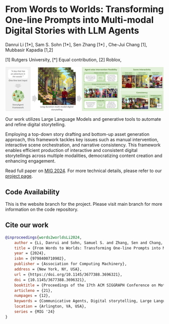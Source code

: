 # From Words to Worlds: Transforming One-line Prompts into Multi-modal Digital Stories with LLM Agents

Danrui Li [1*], Sam S. Sohn [1*], Sen Zhang [1*] , Che-Jui Chang [1], Mubbasir Kapadia [1,2]

[1] Rutgers University,
[*] Equal contribution,
[2] Roblox,

![Teaser](https://raw.githubusercontent.com/danruili/WordsToWorlds/refs/heads/website/static/images/teaser.png)

Our work utilizes Large Language Models and generative tools to automate and refine digital storytelling.

Employing a top-down story drafting and bottom-up asset generation approach, this framework tackles key issues such as manual intervention, interactive scene orchestration, and narrative consistency. This framework enables efficient production of interactive and consistent digital storytellings across multiple modalities, democratizing content creation and enhancing engagement.

Read full paper on [MIG 2024](https://dl.acm.org/doi/10.1145/3677388.3696321).
For more technical details, please refer to our [project page](https://danruili.github.io/WordsToWorlds/).

## Code Availability

This is the website branch for the project. Please visit main branch for more information on the code repository.


## Cite our work
```bibtex
@inproceedings{words2worldsLi2024,
    author = {Li, Danrui and Sohn, Samuel S. and Zhang, Sen and Chang, Che-Jui and Kapadia, Mubbasir},
    title = {From Words to Worlds: Transforming One-line Prompts into Multi-modal Digital Stories with LLM Agents},
    year = {2024},
    isbn = {9798400710902},
    publisher = {Association for Computing Machinery},
    address = {New York, NY, USA},
    url = {https://doi.org/10.1145/3677388.3696321},
    doi = {10.1145/3677388.3696321},
    booktitle = {Proceedings of the 17th ACM SIGGRAPH Conference on Motion, Interaction, and Games},
    articleno = {21},
    numpages = {12},
    keywords = {Communicative Agents, Digital storytelling, Large Language Models},
    location = {Arlington, VA, USA},
    series = {MIG '24}
}

```